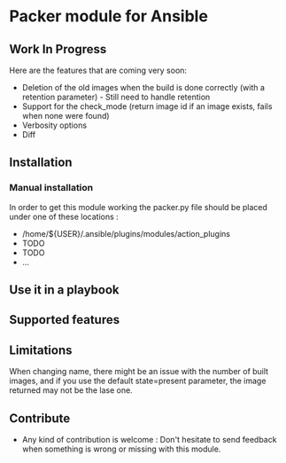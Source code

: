 # Packer module for Ansible

## Work In Progress

Here are the features that are coming very soon: 

 * Deletion of the old images when the build is done correctly (with a retention parameter) - Still need to handle retention
 * Support for the check_mode (return image id if an image exists, fails when none were found)
 * Verbosity options
 * Diff

## Installation

### Manual installation 

In order to get this module working the packer.py file should be placed under one of these locations : 

 * /home/${USER}/.ansible/plugins/modules/action_plugins
 * TODO
 * TODO 
 * ...

## Use it in a playbook

## Supported features

## Limitations

When changing name, there might be an issue with the number of built images, and if you use the default state=present parameter, the image returned may not be the lase one. 

## Contribute 

 * Any kind of contribution is welcome : Don't hesitate to send feedback when something is wrong or missing with this module. 


